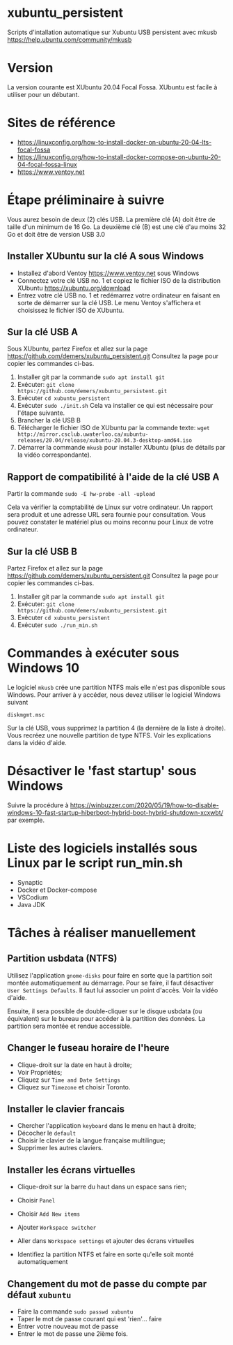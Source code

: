 # xubuntu_persistent

Scripts d'intallation automatique sur Xubuntu USB persistent avec mkusb https://help.ubuntu.com/community/mkusb

# Version

La version courante est XUbuntu 20.04 Focal Fossa.  XUbuntu est facile à utiliser pour un débutant.

# Sites de référence

* https://linuxconfig.org/how-to-install-docker-on-ubuntu-20-04-lts-focal-fossa
* https://linuxconfig.org/how-to-install-docker-compose-on-ubuntu-20-04-focal-fossa-linux
* https://www.ventoy.net

# Étape préliminaire à suivre

Vous aurez besoin de deux (2) clés USB.  La première clé (A) doit être de
taille d'un minimum de 16 Go.  La deuxième clé (B) est une clé d'au moins 32
Go et doit être de version USB 3.0

## Installer XUbuntu sur la clé A sous Windows

* Installez d'abord Ventoy https://www.ventoy.net sous Windows
* Connectez votre clé USB no. 1 et copiez le fichier ISO de la distribution
  XUbuntu https://xubuntu.org/download
* Entrez votre clé USB no. 1 et redémarrez votre ordinateur en faisant en sorte de démarrer sur la clé USB.  Le menu Ventoy s'affichera et choisissez le fichier ISO de XUbuntu.

## Sur la clé USB A

Sous XUbuntu, partez Firefox et allez sur la page https://github.com/demers/xubuntu_persistent.git  Consultez la page pour copier les commandes ci-bas.

1. Installer git par la commande `sudo apt install git`
2. Exécuter: `git clone https://github.com/demers/xubuntu_persistent.git`
3. Exécuter `cd xubuntu_persistent`
4. Exécuter `sudo ./init.sh`  Cela va installer ce qui est nécessaire pour l'étape suivante.
5. Brancher la clé USB B
6. Télécharger le fichier ISO de XUbuntu par la commande texte: `wget http://mirror.csclub.uwaterloo.ca/xubuntu-releases/20.04/release/xubuntu-20.04.3-desktop-amd64.iso`
7. Démarrer la commande `mkusb` pour installer XUbuntu (plus de détails par la vidéo correspondante).

## Rapport de compatibilité à l'aide de la clé USB A

Partir la commande `sudo -E hw-probe -all -upload`  

Cela va vérifier la comptabilité de Linux sur votre ordinateur.  Un rapport sera produit et une adresse URL sera fournie pour consultation.  Vous pouvez constater le matériel plus ou moins reconnu pour Linux de votre ordinateur.


## Sur la clé USB B

Partez Firefox et allez sur la page https://github.com/demers/xubuntu_persistent.git  Consultez la page pour copier les commandes ci-bas.

1. Installer git par la commande `sudo apt install git`
2. Exécuter: `git clone https://github.com/demers/xubuntu_persistent.git`
3. Exécuter `cd xubuntu_persistent`
4. Exécuter `sudo ./run_min.sh`

# Commandes à exécuter sous Windows 10

Le logiciel `mkusb` crée une partition NTFS mais elle n'est pas disponible sous Windows.  Pour arriver à y accéder, nous devez utiliser le logiciel Windows suivant

```
diskmgmt.msc
```

Sur la clé USB, vous supprimez la partition 4 (la dernière de la liste à droite).  Vous recréez une nouvelle partition de type NTFS.  Voir les explications dans la vidéo d'aide.

# Désactiver le 'fast startup' sous Windows

Suivre la procédure à https://winbuzzer.com/2020/05/19/how-to-disable-windows-10-fast-startup-hiberboot-hybrid-boot-hybrid-shutdown-xcxwbt/ par exemple.

# Liste des logiciels installés sous Linux par le script run_min.sh

* Synaptic
* Docker et Docker-compose
* VSCodium
* Java JDK

# Tâches à réaliser manuellement

## Partition usbdata (NTFS)

Utilisez l'application `gnome-disks` pour faire en sorte que la partition soit
montée automatiquement au démarrage.  Pour se faire, il faut désactiver `User Settings Defaults`.  Il faut lui associer un point d'accès.
Voir la vidéo d'aide.

Ensuite, il sera possible de double-cliquer sur le disque usbdata (ou équivalent) sur le bureau pour accéder à la partition des données.  La partition sera montée et rendue accessible.

## Changer le fuseau horaire de l'heure

* Clique-droit sur la date en haut à droite;
* Voir Propriétés;
* Cliquez sur `Time and Date Settings`
* Cliquez sur `Timezone` et choisir Toronto.

## Installer le clavier francais

* Chercher l'application `keyboard` dans le menu en haut à droite;
* Décocher le `default`
* Choisir le clavier de la langue française multilingue;
* Supprimer les autres claviers.

## Installer les écrans virtuelles

* Clique-droit sur la barre du haut dans un espace sans rien;
* Choisir `Panel`
* Choisir `Add New items`
* Ajouter `Workspace switcher`
* Aller dans `Workspace settings` et ajouter des écrans virtuelles

* Identifiez la partition NTFS et faire en sorte qu'elle soit monté automatiquement

## Changement du mot de passe du compte par défaut `xubuntu`

* Faire la commande `sudo passwd xubuntu`
* Taper le mot de passe courant qui est 'rien'... faire <entrer>
* Entrer votre nouveau mot de passe
* Entrer le mot de passe une 2ième fois.


